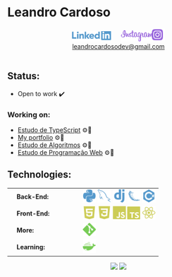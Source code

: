 # Leandro Cardoso
<div align="center">
  <a href="https://www.linkedin.com/in/leandro-cardoso-992529266"><img src="./svg/social/linkedin.svg" width="90"/></a>
  &emsp;
  <a href="https://www.instagram.com/leandrocardosodev"><img src="./svg/social/instagram.svg" width="70"/><img src="./svg/social/instagram_logo.svg" width="30"/></a>
  <br>
  <a href="mailto:leandrocardosodev@gmail.com">
    leandrocardosodev@gmail.com
  </a>
</div>
&nbsp;

## Status:
* Open to work ✔️
### Working on:
* [Estudo de TypeScript](https://github.com/Leandro-Cardoso/STUDY-TypeScript) ⚙️🔨
* [My portfolio](https://github.com/Leandro-Cardoso/SITE-Portfolio-Leandro-Cardoso) ⚙️🔨
* [Estudo de Algoritmos](https://github.com/Leandro-Cardoso/STUDY-Vassouras-Algoritmos) ⚙️🔨
* [Estudo de Programação Web](https://github.com/Leandro-Cardoso/STUDY-Vassouras-Laboratorio-de-Programacao-de-Web-Sites) ⚙️🔨

## Technologies:
<div align="center">
  <table>
    <tr>
      <td width="150px">
        &emsp;<b>Back-End:</b>
      </td>
      <td>
        <img src="./svg/tech/python.svg" width="30"/>
        <img src="./svg/tech/sql.svg" width="30"/>
        <img src="./svg/tech/django.svg" width="30"/>
        <img src="./svg/tech/flask.svg" width="30"/>
        <img src="./svg/tech/csharp.svg" width="30" alt="TypeScript"/>
      </td>
    </tr>
    <tr>
      <td>
        &emsp;<b>Front-End:</b>
      </td>
      <td>
        <img src="./svg/tech/html.svg" width="30"/>
        <img src="./svg/tech/css.svg" width="30"/>
        <img src="./svg/tech/javascript.svg" width="30"/>
        <img src="./svg/tech/typescript.svg" width="30"/>
        <img src="./svg/tech/react.svg" width="30"/>
      </td>
    </tr>
    <tr>
      <td>
        &emsp;<b>More:</b>
      </td>
      <td>
        <img src="./svg/tech/git.svg" width="30"/>
      </td>
    </tr>
    <tr>
      <td>
        &emsp;<b>Learning:</b>
      </td>
      <td>
        <img src="./svg/tech/docker.svg" width="30"/>
      </td>
    </tr>
  </table>
  <img src="https://github-readme-stats.vercel.app/api/top-langs/?username=Leandro-Cardoso&custom_title=Top%20used%20technologies&langs_count=10&title_color=0f0&text_color=c9d1d9&bg_color=0d1117&hide_border=true&layout=compact"/>
  <img src="https://github-readme-stats.vercel.app/api?username=Leandro-Cardoso&hide_title=true&card_width=300&show_icons=true&include_all_commits=true&count_private=true&text_bold=false&ring_color=0f0&text_color=c9d1d9&icon_color=0f0&bg_color=0d1117&hide_border=true"/>
<div>
